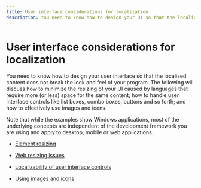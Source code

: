 ```yaml
---
title: User interface considerations for localization
description: You need to know how to design your UI so that the localized content does not break the look and feel of your program.
---
```


# User interface considerations for localization

You need to know how to design your user interface so that the localized content does not break the look and feel of your program.
The following will discuss how to minimize the resizing of your UI caused by languages that require more (or less) space for the same content; how to handle user interface controls like list boxes, combo boxes, buttons and so forth; and how to effectively use images and icons.

Note that while the examples show Windows applications, most of the underlying concepts are independent of the development framework you are using and apply to  desktop, mobile or web applications. 

- [Element resizing](element-resizing.md)

- [Web resizing issues](web-resizing-issues.md)

- [Localizability of user interface controls](localizability-of-ui-controls.md)

- [Using images and icons](images-and-icons.md)
